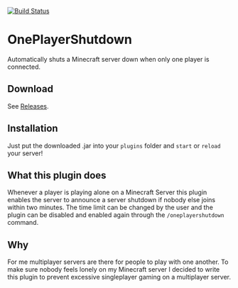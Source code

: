 [![Build Status](https://travis-ci.org/Dargmuesli/one-player-shutdown.svg?branch=master)](https://travis-ci.org/Dargmuesli/one-player-shutdown)

# OnePlayerShutdown
Automatically shuts a Minecraft server down when only one player is connected.

## Download
See [Releases](https://github.com/Dargmuesli/one-player-shutdown/releases "Releases").

## Installation
Just put the downloaded .jar into your `plugins` folder and `start` or `reload` your server!

## What this plugin does
Whenever a player is playing alone on a Minecraft Server this plugin enables the server to announce a server shutdown if nobody else joins within two minutes. The time limit can be changed by the user and the plugin can be disabled and enabled again through the `/oneplayershutdown` command.

## Why
For me multiplayer servers are there for people to play with one another. To make sure nobody feels lonely on my Minecraft server I decided to write this plugin to prevent excessive singleplayer gaming on a multiplayer server.

